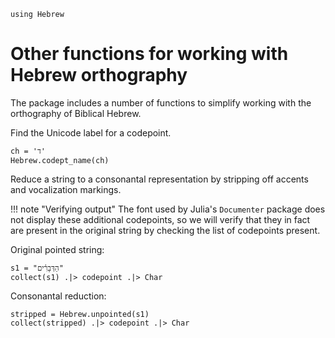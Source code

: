 ```@setup moreortho
using Hebrew
```
# Other functions for working with Hebrew orthography


The package includes a number of functions to simplify working with the orthography of Biblical Hebrew.

Find the Unicode label for a codepoint.

```@example moreortho
ch = 'ד'
Hebrew.codept_name(ch)
```

Reduce a string to a consonantal representation by stripping off accents and vocalization markings.

!!! note "Verifying output"
    The font used by Julia's `Documenter` package does not display these additional codepoints, so we will verify that they in fact are present in the original string by checking the list of codepoints present.

Original pointed string:

```@example moreortho
s1 = "הַדְּבָרִ֗ים"
collect(s1) .|> codepoint .|> Char
```

Consonantal reduction:

```@example moreortho
stripped = Hebrew.unpointed(s1)
collect(stripped) .|> codepoint .|> Char
```

